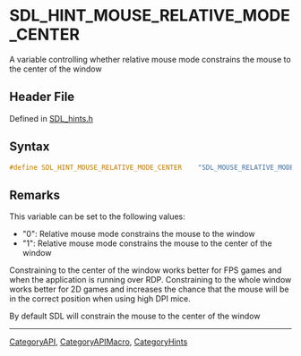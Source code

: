 # SDL_HINT_MOUSE_RELATIVE_MODE_CENTER

A variable controlling whether relative mouse mode constrains the mouse to the center of the window

## Header File

Defined in [SDL_hints.h](https://github.com/libsdl-org/SDL/blob/SDL2/include/SDL_hints.h)

## Syntax

```c
#define SDL_HINT_MOUSE_RELATIVE_MODE_CENTER    "SDL_MOUSE_RELATIVE_MODE_CENTER"
```

## Remarks

This variable can be set to the following values:

- "0": Relative mouse mode constrains the mouse to the window
- "1": Relative mouse mode constrains the mouse to the center of the window

Constraining to the center of the window works better for FPS games and
when the application is running over RDP. Constraining to the whole window
works better for 2D games and increases the chance that the mouse will be
in the correct position when using high DPI mice.

By default SDL will constrain the mouse to the center of the window





----
[CategoryAPI](CategoryAPI), [CategoryAPIMacro](CategoryAPIMacro), [CategoryHints](CategoryHints)

